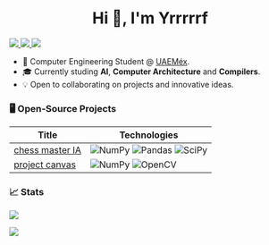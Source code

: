 <h1 align="center">Hi 👋, I'm Yrrrrrf</h1>

<a href="https://www.linkedin.com/in/fernando-reza-campos/"> <img src="https://img.shields.io/badge/-Linkedin-blue?style=flat-square&logo=linkedin"> </a>
<a href="mailto:fernandorezacampos@gmail.com"> <img src="https://img.shields.io/badge/-Email-red?style=flat-square&logo=gmail&logoColor=white"> </a>
<a href="https://github.com/Yrrrrrf"> <img src="https://github-stats-alpha.vercel.app/api?username=Yrrrrrf&cc=22272e&tc=37BCF6&ic=fff&bc=0000"> </a>
</p>

* 📖 Computer Engineering Student @ [UAEMéx](https://fi.uaemex.mx/portal/coordinacion/ICO/index.php). 
* 🎓 Currently studing **AI**, **Computer Architecture** and **Compilers**.
* 💡 Open to collaborating on projects and innovative ideas.

### 🖥️ Open-Source Projects

| Title | Technologies |
|---|---|
| [chess master IA](https://github.com/Yrrrrrf/chess-master) | ![NumPy](https://img.shields.io/badge/NumPy-black?style=flat-square&logo=numpy) ![Pandas](https://img.shields.io/badge/Pandas-black?style=flat-square&logo=pandas) ![SciPy](https://img.shields.io/badge/SciPy-black?style=flat-square&logo=scipy) |
| [project canvas](https://github.com/Yrrrrrf/project-canvas) | ![NumPy](https://img.shields.io/badge/NumPy-black?style=flat-square&logo=numpy) ![OpenCV](https://img.shields.io/badge/OpenCV-black?style=flat-square&logo=opencv) |

### 📈 Stats

![](http://github-profile-summary-cards.vercel.app/api/cards/profile-details?username=Yrrrrrf&theme=dracula) 

![](http://github-profile-summary-cards.vercel.app/api/cards/repos-per-language?username=Yrrrrrf&theme=dracula) 
